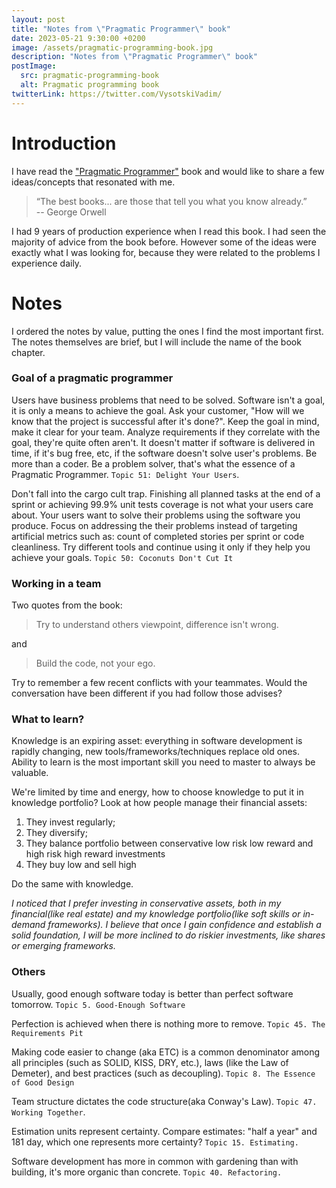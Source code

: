 ```yaml
---
layout: post
title: "Notes from \"Pragmatic Programmer\" book"
date: 2023-05-21 9:30:00 +0200
image: /assets/pragmatic-programming-book.jpg
description: "Notes from \"Pragmatic Programmer\" book"
postImage:
  src: pragmatic-programming-book
  alt: Pragmatic programming book
twitterLink: https://twitter.com/VysotskiVadim/
---
```


# Introduction

I have read the ["Pragmatic Programmer"](https://a.co/d/6TqIgPl) book and would like to share a few ideas/concepts that resonated with me.

> “The best books... are those that tell you what you know already.”  
-- George Orwell

I had 9 years of production experience when I read this book.
I had seen the majority of advice from the book before.
However some of the ideas were exactly what I was looking for, because they were related to the problems I experience daily.

# Notes

I ordered the notes by value, putting the ones I find the most important first. 
The notes themselves are brief, but I will include the name of the book chapter.

### Goal of a pragmatic programmer

Users have business problems that need to be solved.
Software isn't a goal, it is only a means to achieve the goal.
Ask your customer, "How will we know that the project is successful after it's done?".
Keep the goal in mind, make it clear for your team.
Analyze requirements if they correlate with the goal, they're quite often aren't.
It doesn't matter if software is delivered in time, if it's bug free, etc, if the software doesn't solve user's problems.
Be more than a coder. Be a problem solver, that's what the essence of a Pragmatic Programmer.
`Topic 51: Delight Your Users`.

Don't fall into the cargo cult trap.
Finishing all planned tasks at the end of a sprint or achieving 99.9% unit tests coverage is not what your users care about.
Your users want to solve their problems using the software you produce.
Focus on addressing the their problems instead of targeting artificial metrics such as: count of completed stories per sprint or code cleanliness.
Try different tools and continue using it only if they help you achieve your goals.
`Topic 50: Coconuts Don't Cut It`


### Working in a team

Two quotes from the book:

> Try to understand others viewpoint, difference isn't wrong.

and

> Build the code, not your ego. 

Try to remember a few recent conflicts with your teammates.
Would the conversation have been different if you had follow those advises?

### What to learn?

Knowledge is an expiring asset: everything in software development is rapidly changing, new tools/frameworks/techniques replace old ones.
Ability to learn is the most important skill you need to master to always be valuable.

We're limited by time and energy, how to choose knowledge to put it in knowledge portfolio?
Look at how people manage their financial assets:

1. They invest regularly;
2. They diversify;
3. They balance portfolio between conservative low risk low reward and high risk high reward investments
4. They buy low and sell high

Do the same with knowledge.

*I noticed that I prefer investing in conservative assets, both in my financial(like real estate) and my knowledge portfolio(like soft skills or in-demand frameworks). I believe that once I gain confidence and establish a solid foundation, I will be more inclined to do riskier investments, like shares or emerging frameworks.*

### Others

Usually, good enough software today is better than perfect software tomorrow.
`Topic 5. Good-Enough Software`

Perfection is achieved when there is nothing more to remove.
`Topic 45. The Requirements Pit`

Making code easier to change (aka ETC) is a common denominator among all principles (such as SOLID, KISS, DRY, etc.), laws (like the Law of Demeter), and best practices (such as decoupling).
`Topic 8. The Essence of Good Design`

Team structure dictates the code structure(aka Conway's Law).
`Topic 47. Working Together`.

Estimation units represent certainty.
Compare estimates: "half a year" and 181 day, which one represents more certainty?
`Topic 15. Estimating.`

Software development has more in common with gardening than with building, it's more organic than concrete.
`Topic 40. Refactoring.`
